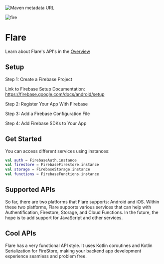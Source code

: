 ![Maven metadata URL](https://img.shields.io/maven-metadata/v?color=%23FF8811&metadataUrl=https%3A%2F%2Frepo1.maven.org%2Fmaven2%2Fcom%2Fterathought%2Fenchant%2Fflare%2Fmaven-metadata.xml)

![fire](https://oldcofh.github.io/assets/images/thermal-foundation/blaze-powder.gif)

# Flare

Learn about Flare's API's in the [Overview](docs/Overview.md)

## Setup
Step 1: Create a Firebase Project

Link to Firebase Setup Documentation: https://firebase.google.com/docs/android/setup

Step 2: Register Your App With Firebase

Step 3: Add a Firebase Configuration File

Step 4: Add Firebase SDKs to Your App

## Get Started
You can access different services using instances:

```kotlin
val auth = FirebaseAuth.instance
val firestore = FirebaseFirestore.instance
val storage = FirebaseStorage.instance
val functions = FirebaseFunctions.instance
```

## Supported APIs
So far, there are two platforms that Flare supports: Android and iOS. Within these two platforms, Flare supports various services
that can help with Authentification, Firestore, Storage, and Cloud Functions. In the future, the hope is to add support for JavaScript
and other services.

## Cool APIs
Flare has a very functional API style. It uses Kotlin coroutines and Kotlin Serialization for FireStore,
making your backend app development experience seamless and problem free.